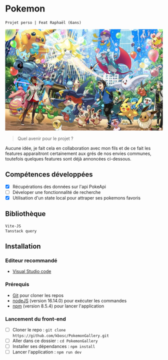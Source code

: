 # Pokemon

    Projet perso | Feat Raphaël (6ans)

![alt text](https://github.com/kbosc/PokemonGallery/blob/main/public/pokemonGithub.png)

> Quel avenir pour le projet ?

Aucune idée, je fait cela en collaboration avec mon fils et de ce fait les features apparaitront certainement aux grés de nos envies communes, toutefois quelques features sont déjà annoncées ci-dessous.

## Compétences développées

- [x] Récupérations des données sur l'api PokeApi
- [ ] Déveloper une fonctionnalité de recherche
- [x] Utilisation d'un state local pour attraper ses pokemons favoris

## Bibliothèque

    Vite-JS
    Tanstack query

## Installation

### Editeur recommandé

- [Visual Studio code](https://code.visualstudio.com/)

### Prérequis

- [Git](https://git-scm.com/) pour cloner les repos
- [nodeJS](https://nodejs.org/fr/) (version 16.14.0) pour exécuter les commandes
- [npm](https://docs.npmjs.com/downloading-and-installing-node-js-and-npm) (version 8.5.4) pour lancer l'application

### Lancement du front-end

- [ ] Cloner le repo : `git clone https://github.com/kbosc/PokemonGallery.git`
- [ ] Aller dans ce dossier : `cd PokemonGallery`
- [ ] Installer ses dépendances : `npm install`
- [ ] Lancer l'application : `npm run dev`
